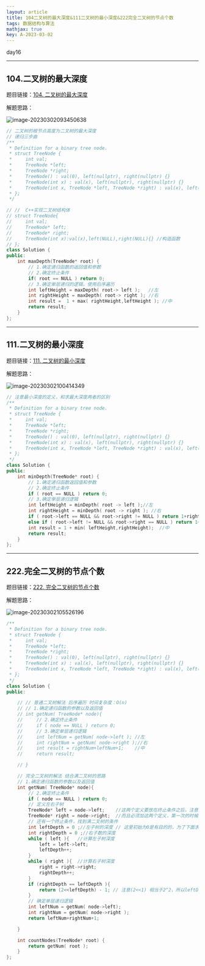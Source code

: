 ```yaml
---
layout: article
title: 104二叉树的最大深度&111二叉树的最小深度&222完全二叉树的节点个数
tags: 数据结构与算法
mathjax: true
key: A-2023-03-02
---
```


day16

<!--more-->
***

## 104.二叉树的最大深度

题目链接：[104. 二叉树的最大深度](https://leetcode.cn/problems/maximum-depth-of-binary-tree/)

解题思路：

![image-20230302093450638](https://vicent-picture-for-typora.oss-cn-beijing.aliyuncs.com/img_for_typora/image-20230302093450638.png)

```c++
// 二叉树的根节点高度为二叉树的最大深度
// 递归三步曲
/**
 * Definition for a binary tree node.
 * struct TreeNode {
 *     int val;
 *     TreeNode *left;
 *     TreeNode *right;
 *     TreeNode() : val(0), left(nullptr), right(nullptr) {}
 *     TreeNode(int x) : val(x), left(nullptr), right(nullptr) {}
 *     TreeNode(int x, TreeNode *left, TreeNode *right) : val(x), left(left), right(right) {}
 * };
 */

// //  C++实现二叉树结构体
// struct TreeNode{
//     int val;
//     TreeNode* left;
//     TreeNode* right;
//     TreeNode(int x):val(x),left(NULL),right(NULL){} //构造函数
// };
class Solution {
public:
    int maxDepth(TreeNode* root) {
        // 1.确定递归函数的返回值和参数
        // 2.确定终止条件
        if( root == NULL ) return 0;
        // 3.确定单层递归的逻辑，使用后序遍历
        int leftHeight = maxDepth( root-> left );   //左
        int rightHeight = maxDepth( root-> right ); //右
        int result =  1 + max( rightHeight,leftHeight ); //中
        return result;
    }
};
```

***

## 111.二叉树的最小深度

题目链接：[111. 二叉树的最小深度](https://leetcode.cn/problems/minimum-depth-of-binary-tree/)

解题思路：

![image-20230302100414349](https://vicent-picture-for-typora.oss-cn-beijing.aliyuncs.com/img_for_typora/image-20230302100414349.png)

```c++
// 注意最小深度的定义，和求最大深度两者的区别
/**
 * Definition for a binary tree node.
 * struct TreeNode {
 *     int val;
 *     TreeNode *left;
 *     TreeNode *right;
 *     TreeNode() : val(0), left(nullptr), right(nullptr) {}
 *     TreeNode(int x) : val(x), left(nullptr), right(nullptr) {}
 *     TreeNode(int x, TreeNode *left, TreeNode *right) : val(x), left(left), right(right) {}
 * };
 */
class Solution {
public:
    int minDepth(TreeNode* root) {
        // 1.确定递归函数返回值和参数
        // 2.确定终止条件
        if ( root == NULL ) return 0;
        // 3.确定单层递归逻辑
        int leftHeight = minDepth( root -> left );//左
        int rightHeight = minDepth( root -> right ); //右
        if ( root->left == NULL && root->right != NULL ) return 1+rightHeight;  //注意这里root->left 写法
        else if ( root->left != NULL && root->right == NULL ) return 1+leftHeight;
        int result = 1 + min( leftHeight,rightHeight);	//中
        return result;
    }
};
```

***

## 222.完全二叉树的节点个数

题目链接：[222. 完全二叉树的节点个数](https://leetcode.cn/problems/count-complete-tree-nodes/)

解题思路：

![image-20230302105526196](https://vicent-picture-for-typora.oss-cn-beijing.aliyuncs.com/img_for_typora/image-20230302105526196.png)

```c++
/**
 * Definition for a binary tree node.
 * struct TreeNode {
 *     int val;
 *     TreeNode *left;
 *     TreeNode *right;
 *     TreeNode() : val(0), left(nullptr), right(nullptr) {}
 *     TreeNode(int x) : val(x), left(nullptr), right(nullptr) {}
 *     TreeNode(int x, TreeNode *left, TreeNode *right) : val(x), left(left), right(right) {}
 * };
 */
class Solution {
public:

    // // 普通二叉树解法 后序遍历 时间复杂度：O(n)
    // // 1.确定递归函数的参数以及返回值
    // int getNum( TreeNode* node){
    //     // 2.确定终止条件
    //     if ( node == NULL ) return 0;
    //     // 3.确定单层递归逻辑
    //     int leftNum = getNum( node->left ); //左
    //     int rightNum = getNum( node->right );//右
    //     int result = rightNum+leftNum+1;    //中
    //     return result;

    // }

    // 完全二叉树的解法 结合满二叉树的思路
    // 1.确定递归函数的参数以及返回值
    int getNum( TreeNode* node){
        // 2.确定终止条件
        if ( node == NULL ) return 0;
        // 定义左右子树
        TreeNode* left = node->left;    //这两个定义要放在终止条件之后，注意细节***********
        TreeNode* right = node->right;  //而且必须加这两个定义，第一次的时候就是没加这两个定义，直接在while那里用node->left其实已经变化了
        // 还有一个终止条件，找到满二叉树的条件
        int leftDepth = 0 ;//左子树的深度 // 这里初始为0是有目的的，为了下面求指数方便
        int rightDepth = 0 ;//右子数的深度
        while ( left ){   //计算左子树深度
            left = left->left;
            leftDepth++;
        }
        while ( right ){  //计算右子树深度
            right = right->right;
            rightDepth++;
        }
        if (rightDepth == leftDepth ){
            return (2<<leftDepth) - 1; // 注意(2<<1) 相当于2^2，所以leftDepth初始为0
        }
        // 确定单层递归逻辑
        int leftNum = getNum( node->left);
        int rightNum = getNum( node->right );
        return leftNum+rightNum+1;

    }

    int countNodes(TreeNode* root) {
        return getNum( root );
    }
};
```

